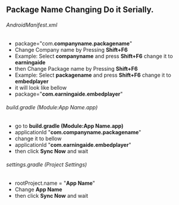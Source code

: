 ## Package Name Changing Do it Serially.
###### AndroidManifest.xml
* package="com.**companyname.packagename**"
* Change Company name by Pressing **Shift+F6**
* Example: Select  **companyname** and press **Shift+F6** change it to **earningaide**
* then Change Package name by Pressing **Shift+F6**
* Example: Select  **packagename** and press **Shift+F6** change it to **embedplayer**
* it will look like bellow
* package="**com.earningaide.embedplayer**"

###### build.gradle (Module:App Name.app)
- go to **build.gradle (Module:App Name.app)**
- applicationId "**com.companyname.packagename**"
- change it to bellow 
- applicationId "**com.earningaide.embedplayer**"
- then click **Sync Now** and wait

###### settings.gradle (Project Settings)
- rootProject.name = "**App Name**"
- Change **App Name**
- then click **Sync Now** and wait
